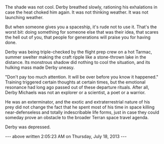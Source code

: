 The shade was not cool. Derby breathed slowly, rationing his exhalations in case the heat choked him again. It was not thinking weather. It was not launching weather. 

But when someone gives you a spaceship, it's rude not to use it. That's the worst bit: doing something for someone else that was their idea, that scares the hell out of you, that people for generations will praise you for having done.

Derby was being triple-checked by the flight prep crew on a hot Tarmac, summer swelter making the craft ripple like a stone-thrown lake in the distance. Its monstrous shadow did nothing to cool the situation, and its hulking mass made Derby uneasy. 

"Don't pay too much attention. It will be over before you know it happened."  Training triggered certain thoughts at certain times, but the emotional resonance had long ago passed out of these departure rituals. After all, Derby Michaels was not an explorer or a scientist, a poet or a warrior. 

He was an exterminator, and the exotic and extraterrestrial nature of his prey did not change the fact that he spent most of his time in space killing near-defenseless and totally indescribable life forms, just in case they could someday prove an obstacle to the broader Terran space travel agenda. 

Derby was depressed.   

--- above written 2:05:23 AM on Thursday, July 18, 2013 ---
